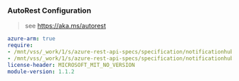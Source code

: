 ### AutoRest Configuration

> see https://aka.ms/autorest

``` yaml
azure-arm: true
require:
- /mnt/vss/_work/1/s/azure-rest-api-specs/specification/notificationhubs/resource-manager/readme.md
- /mnt/vss/_work/1/s/azure-rest-api-specs/specification/notificationhubs/resource-manager/readme.go.md
license-header: MICROSOFT_MIT_NO_VERSION
module-version: 1.1.2
```
